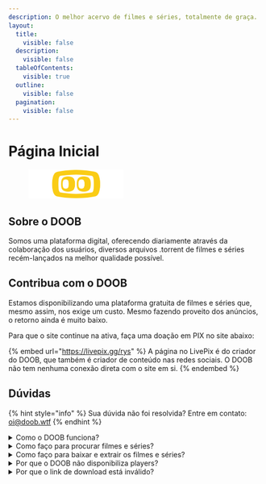 ```yaml
---
description: O melhor acervo de filmes e séries, totalmente de graça.
layout:
  title:
    visible: false
  description:
    visible: false
  tableOfContents:
    visible: true
  outline:
    visible: false
  pagination:
    visible: false
---
```


# Página Inicial

<div align="left">

<figure><img src=".gitbook/assets/doob4web white.png" alt="" width="188"><figcaption></figcaption></figure>

</div>

## Sobre o DOOB <a href="#sobre" id="sobre"></a>

Somos uma plataforma digital, oferecendo diariamente através da colaboração dos usuários, diversos arquivos .torrent de filmes e séries recém-lançados na melhor qualidade possível.

## Contribua com o DOOB <a href="#contribua" id="contribua"></a>

Estamos disponibilizando uma plataforma gratuita de filmes e séries que, mesmo assim, nos exige um custo. Mesmo fazendo proveito dos anúncios, o retorno ainda é muito baixo.

Para que o site continue na ativa, faça uma doação em PIX no site abaixo:

{% embed url="https://livepix.gg/rys" %}
A página no LivePix é do criador do DOOB, que também é criador de conteúdo nas redes sociais. O DOOB não tem nenhuma conexão direta com o site em si.
{% endembed %}

## Dúvidas

{% hint style="info" %}
Sua dúvida não foi resolvida? Entre em contato: [oi@doob.wtf](mailto:oi@doob.wtf)
{% endhint %}

<details>

<summary>Como o DOOB funciona?</summary>

O DOOB é uma plataforma que disponibiliza links de arquivos .torrent de filmes e séries, ou seja, não indexamos ou armazenamos nenhum tipo de conteúdo relacionado ao filme (além dos posters) no nosso site.

Para assistir filmes e séries, basta procurar pelo conteúdo desejado utilizando nossa [barra de pesquisa](./#como-faco-para-procurar-filmes-e-series), e na página do conteúdo, estará o link de download.

No link disponibilizado, você passará por alguns anúncios para que você chegue à etapa de download.

</details>

<details>

<summary>Como faço para procurar filmes e séries?</summary>

<img src=".gitbook/assets/computer-svgrepo-com.svg" alt="" data-size="line"> **No computador:** pressione as teclas **CTRL** e **K** simultaneamente para aparecer a barra de pesquisa.

<img src=".gitbook/assets/login-svgrepo-com.svg" alt="" data-size="line"> **No celular:** procure pela lupa no canto superior direito do site.

</details>

<details>

<summary>Como faço para baixar e extrair os filmes e séries?</summary>

Para receber o link magnético contendo o filme ou série que procura, siga os seguintes passos:&#x20;

1. [Procure pelo filme ou série desejada](./#como-faco-para-procurar-filmes-e-series) e desça até encontrar as seções `Dublado` e `Legendado`;

<!---->

2. Clique no botão <img src=".gitbook/assets/DOWNLOAD button.png" alt="" data-size="line">;
3. [Passe pelos anúncios](https://www.youtube.com/watch?v=BT-KKSM5z4g\&pp=ygUGc3VhdXJs);

Recomendamos fortemente que você utilize os seguintes softwares:&#x20;

1. [Stremio](https://www.stremio.com/downloads) (para computador e celular)

<!---->

2. [QBitTorrent](https://www.qbittorrent.org/download) (para computador)

Em vez de utilizar o aplicitativo original do uTorrent, indicamos que utilize os citados acima. Isso porque o [uTorrent original é acusado de minerar bitcoins em computadores](https://www.techtudo.com.br/noticias/2015/03/utorrent-usa-seu-computador-para-minerar-bitcoins-entenda-polemica.ghtml), que pode danificar seu computador.

</details>

<details>

<summary>Por que o DOOB não disponibiliza players?</summary>

Justamente para evitar [DMCA](broken-reference) o máximo possível, apenas redirecionamos para arquivos .torrent para que você baixe na melhor qualidade e evite propagandas.

No momento, não temos planos de desenvolver uma plataforma de streaming.

</details>

<details>

<summary>Por que o link de download está inválido?</summary>

Se você acessou algum link de filme ou série e ele te redirecionou para esta seção, significa que:

1. O conteúdo não existe ou está corrompido;
2. Foi removido por uma [solicitação de remoção de conteúdo](dmca.md);

Podem surgir outros motivos internos para o link estar inválido. [Saiba mais](conteudo-invalido.md).

</details>


